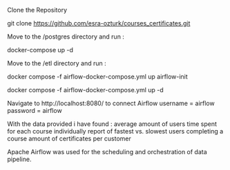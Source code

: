 Clone the Repository

git clone https://github.com/esra-ozturk/courses_certificates.git


Move to the /postgres directory and run :

docker-compose up -d 

Move to the /etl directory and run :

docker compose -f airflow-docker-compose.yml up airflow-init

docker compose -f airflow-docker-compose.yml up -d

Navigate to http://localhost:8080/ to connect Airflow
username = airflow
password = airflow 


With the data provided i have found  :
average amount of users time spent for each course individually
report of fastest vs. slowest users completing a course
amount of certificates per customer

Apache Airflow was used for the scheduling and orchestration of data pipeline.

